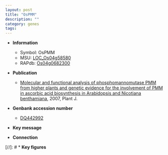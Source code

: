 ```yaml
---
layout: post
title: "OsPMM"
description: ""
category: genes
tags: 
---
```


* **Information**  
    + Symbol: OsPMM  
    + MSU: [LOC_Os04g58580](http://rice.plantbiology.msu.edu/cgi-bin/ORF_infopage.cgi?orf=LOC_Os04g58580)  
    + RAPdb: [Os04g0682300](http://rapdb.dna.affrc.go.jp/viewer/gbrowse_details/irgsp1?name=Os04g0682300)  

* **Publication**  
    + [Molecular and functional analysis of phosphomannomutase PMM from higher plants and genetic evidence for the involvement of PMM in ascorbic acid biosynthesis in Arabidopsis and Nicotiana benthamiana](http://www.ncbi.nlm.nih.gov/pubmed?term=Molecular+and+functional+analysis+of+phosphomannomutase+PMM+from+higher+plants+and+genetic+evidence+for+the+involvement+of+PMM+in+ascorbic+acid+biosynthesis+in+Arabidopsis+and+Nicotiana+benthamiana%5BTitle%5D), 2007, Plant J.

* **Genbank accession number**  
    + [DQ442992](http://www.ncbi.nlm.nih.gov/nuccore/DQ442992)

* **Key message**  

* **Connection**  

[//]: # * **Key figures**  


